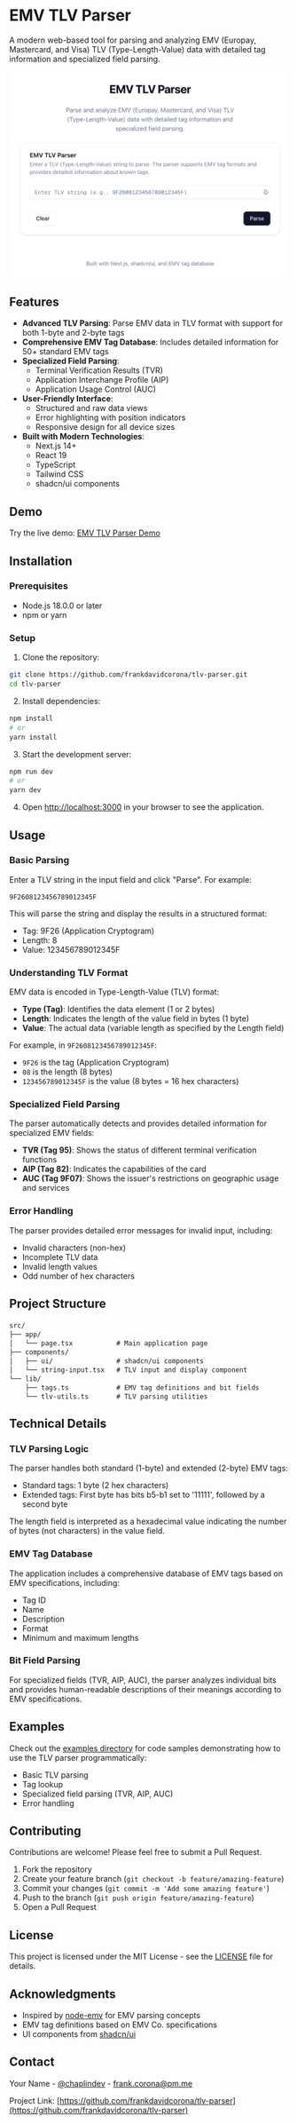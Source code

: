 # EMV TLV Parser

A modern web-based tool for parsing and analyzing EMV (Europay, Mastercard, and Visa) TLV (Type-Length-Value) data with detailed tag information and specialized field parsing.

![EMV TLV Parser Screenshot](/public/images/tlv-parser.png)

## Features

- **Advanced TLV Parsing**: Parse EMV data in TLV format with support for both 1-byte and 2-byte tags
- **Comprehensive EMV Tag Database**: Includes detailed information for 50+ standard EMV tags
- **Specialized Field Parsing**:
  - Terminal Verification Results (TVR)
  - Application Interchange Profile (AIP)
  - Application Usage Control (AUC)
- **User-Friendly Interface**:
  - Structured and raw data views
  - Error highlighting with position indicators
  - Responsive design for all device sizes
- **Built with Modern Technologies**:
  - Next.js 14+
  - React 19
  - TypeScript
  - Tailwind CSS
  - shadcn/ui components

## Demo

Try the live demo: [EMV TLV Parser Demo](https://emv-tlv-parser.vercel.app)

## Installation

### Prerequisites

- Node.js 18.0.0 or later
- npm or yarn

### Setup

1. Clone the repository:

```bash
git clone https://github.com/frankdavidcorona/tlv-parser.git
cd tlv-parser
```

2. Install dependencies:

```bash
npm install
# or
yarn install
```

3. Start the development server:

```bash
npm run dev
# or
yarn dev
```

4. Open [http://localhost:3000](http://localhost:3000) in your browser to see the application.

## Usage

### Basic Parsing

Enter a TLV string in the input field and click "Parse". For example:

```
9F2608123456789012345F
```

This will parse the string and display the results in a structured format:

- Tag: 9F26 (Application Cryptogram)
- Length: 8
- Value: 123456789012345F

### Understanding TLV Format

EMV data is encoded in Type-Length-Value (TLV) format:

- **Type (Tag)**: Identifies the data element (1 or 2 bytes)
- **Length**: Indicates the length of the value field in bytes (1 byte)
- **Value**: The actual data (variable length as specified by the Length field)

For example, in `9F2608123456789012345F`:

- `9F26` is the tag (Application Cryptogram)
- `08` is the length (8 bytes)
- `123456789012345F` is the value (8 bytes = 16 hex characters)

### Specialized Field Parsing

The parser automatically detects and provides detailed information for specialized EMV fields:

- **TVR (Tag 95)**: Shows the status of different terminal verification functions
- **AIP (Tag 82)**: Indicates the capabilities of the card
- **AUC (Tag 9F07)**: Shows the issuer's restrictions on geographic usage and services

### Error Handling

The parser provides detailed error messages for invalid input, including:

- Invalid characters (non-hex)
- Incomplete TLV data
- Invalid length values
- Odd number of hex characters

## Project Structure

```
src/
├── app/
│   └── page.tsx           # Main application page
├── components/
│   ├── ui/                # shadcn/ui components
│   └── string-input.tsx   # TLV input and display component
└── lib/
    ├── tags.ts            # EMV tag definitions and bit fields
    └── tlv-utils.ts       # TLV parsing utilities
```

## Technical Details

### TLV Parsing Logic

The parser handles both standard (1-byte) and extended (2-byte) EMV tags:

- Standard tags: 1 byte (2 hex characters)
- Extended tags: First byte has bits b5-b1 set to '11111', followed by a second byte

The length field is interpreted as a hexadecimal value indicating the number of bytes (not characters) in the value field.

### EMV Tag Database

The application includes a comprehensive database of EMV tags based on EMV specifications, including:

- Tag ID
- Name
- Description
- Format
- Minimum and maximum lengths

### Bit Field Parsing

For specialized fields (TVR, AIP, AUC), the parser analyzes individual bits and provides human-readable descriptions of their meanings according to EMV specifications.

## Examples

Check out the [examples directory](/examples) for code samples demonstrating how to use the TLV parser programmatically:

- Basic TLV parsing
- Tag lookup
- Specialized field parsing (TVR, AIP, AUC)
- Error handling

## Contributing

Contributions are welcome! Please feel free to submit a Pull Request.

1. Fork the repository
2. Create your feature branch (`git checkout -b feature/amazing-feature`)
3. Commit your changes (`git commit -m 'Add some amazing feature'`)
4. Push to the branch (`git push origin feature/amazing-feature`)
5. Open a Pull Request

## License

This project is licensed under the MIT License - see the [LICENSE](LICENSE) file for details.

## Acknowledgments

- Inspired by [node-emv](https://github.com/mhdnamvar/node-emv) for EMV parsing concepts
- EMV tag definitions based on EMV Co. specifications
- UI components from [shadcn/ui](https://ui.shadcn.com/)

## Contact

Your Name - [@chaplindev](https://twitter.com/chaplindev) - frank.corona@pm.me

Project Link: [https://github.com/frankdavidcorona/tlv-parser](https://github.com/frankdavidcorona/tlv-parser)
